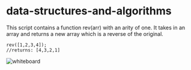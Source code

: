 # data-structures-and-algorithms

This script contains a function rev(arr) with an arity of one. It takes in an array and returns a new array which is a reverse of the original.

    rev([1,2,3,4]);
    //returns: [4,3,2,1]


![whiteboard](assets/WB_rev-arr.jpg)
